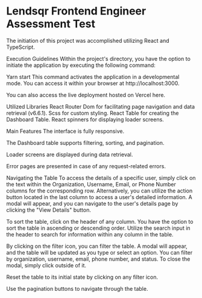 # Lendsqr Frontend Engineer Assessment Test
The initiation of this project was accomplished utilizing React and TypeScript.

Execution Guidelines
Within the project's directory, you have the option to initiate the application by executing the following command:

Yarn start
This command activates the application in a developmental mode. You can access it within your browser at http://localhost:3000.

You can also access the live deployment hosted on Vercel here.

Utilized Libraries
React Router Dom for facilitating page navigation and data retrieval (v6.6.1).
Scss for custom styling.
React Table for creating the Dashboard Table.
React spinners for displaying loader screens.

Main Features
The interface is fully responsive.

The Dashboard table supports filtering, sorting, and pagination.

Loader screens are displayed during data retrieval.

Error pages are presented in case of any request-related errors.

Navigating the Table
To access the details of a specific user, simply click on the text within the Organization, Username, Email, or Phone Number columns for the corresponding row.
Alternatively, you can utilize the action button located in the last column to access a user's detailed information. A modal will appear, and you can navigate to the user's details page by clicking the "View Details" button.

To sort the table, click on the header of any column. You have the option to sort the table in ascending or descending order.
Utilize the search input in the header to search for information within any column in the table.

By clicking on the filter icon, you can filter the table. A modal will appear, and the table will be updated as you type or select an option. You can filter by organization, username, email, phone number, and status.
To close the modal, simply click outside of it.

Reset the table to its initial state by clicking on any filter icon.

Use the pagination buttons to navigate through the table.